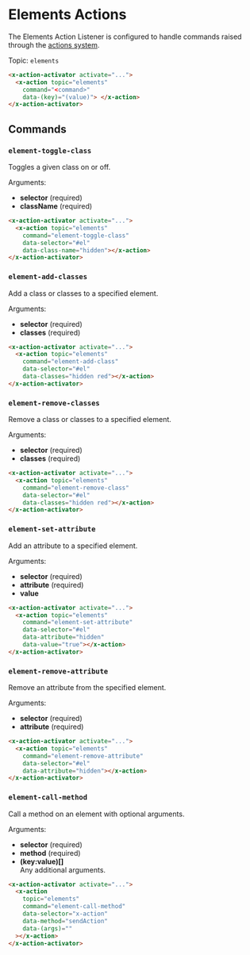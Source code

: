 # Elements Actions

The Elements Action Listener is configured to handle commands raised through the [actions system](/actions).

Topic: `elements`

```html
<x-action-activator activate="...">
  <x-action topic="elements" 
    command="<command>" 
    data-(key)="(value)"> </x-action>
</x-action-activator>
```

## Commands

### `element-toggle-class`

Toggles a given class on or off.

Arguments:

* **selector** (required)
* **className** (required)

```html
<x-action-activator activate="...">
  <x-action topic="elements" 
    command="element-toggle-class" 
    data-selector="#el" 
    data-class-name="hidden"></x-action>
</x-action-activator>
```

### `element-add-classes`

Add a class or classes to a specified element.

Arguments:

* **selector** (required)
* **classes** (required)

```html
<x-action-activator activate="...">
  <x-action topic="elements" 
    command="element-add-class" 
    data-selector="#el" 
    data-classes="hidden red"></x-action>
</x-action-activator>
```

### `element-remove-classes`

Remove a class or classes to a specified element.

Arguments:

* **selector** (required)
* **classes** (required)

```html
<x-action-activator activate="...">
  <x-action topic="elements" 
    command="element-remove-class" 
    data-selector="#el" 
    data-classes="hidden red"></x-action>
</x-action-activator>
```

### `element-set-attribute`

Add an attribute to a specified element.

Arguments:

* **selector** (required)
* **attribute** (required)
* **value**

```html
<x-action-activator activate="...">
  <x-action topic="elements" 
    command="element-set-attribute" 
    data-selector="#el" 
    data-attribute="hidden" 
    data-value="true"></x-action>
</x-action-activator>
```

### `element-remove-attribute`

Remove an attribute from the specified element.

Arguments:

* **selector** (required)
* **attribute** (required)

```html
<x-action-activator activate="...">
  <x-action topic="elements" 
    command="element-remove-attribute" 
    data-selector="#el" 
    data-attribute="hidden"></x-action>
</x-action-activator>
```

### `element-call-method`

Call a method on an element with optional arguments.

Arguments:

* **selector** (required)
* **method** (required)
* **(key:value)[]**\
  Any additional arguments.

```html
<x-action-activator activate="...">
  <x-action
    topic="elements"
    command="element-call-method"
    data-selector="x-action"
    data-method="sendAction"
    data-(args)=""
  ></x-action>
</x-action-activator>
```
